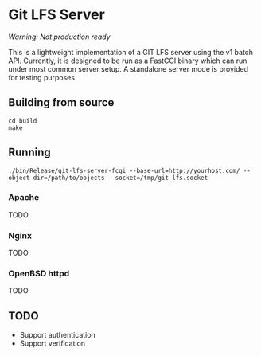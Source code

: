 # Git LFS Server

*Warning: Not production ready*

This is a lightweight implementation of a GIT LFS server using the v1 batch API.
Currently, it is designed to be run as a FastCGI binary which can run under most
common server setup. A standalone server mode is provided for testing purposes.

## Building from source

```
cd build
make
```

## Running

```
./bin/Release/git-lfs-server-fcgi --base-url=http://yourhost.com/ --object-dir=/path/to/objects --socket=/tmp/git-lfs.socket
```

### Apache

TODO

### Nginx

TODO

### OpenBSD httpd

TODO

## TODO

* Support authentication
* Support verification
